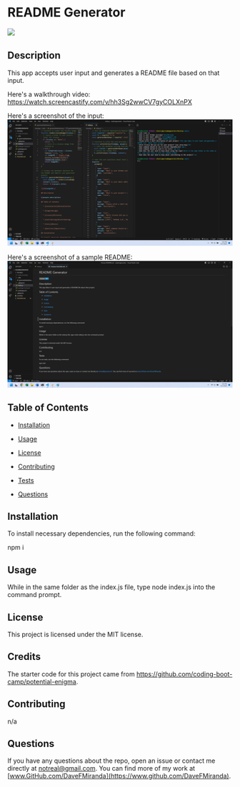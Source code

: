 # README Generator

![](https://img.shields.io/badge/License-MIT-blue)

## Description

This app accepts user input and generates a README file based on that input.

Here's a walkthrough video: https://watch.screencastify.com/v/hh3Sg2wwCV7gyCOLXnPX

Here's a screenshot of the input: ![Screenshot](screenshot1.png)

Here's a screenshot of a sample README: ![Screenshot](screenshot2.png)

## Table of Contents

  * [Installation](#installation)

  * [Usage](#usage)

  * [License](#license)

  * [Contributing](#contributing)

  * [Tests](#tests)

  * [Questions](#questions)

## Installation

To install necessary dependencies, run the following command:

  npm i

## Usage

While in the same folder as the index.js file, type node index.js into the command prompt.

## License

This project is licensed under the MIT license.

## Credits

The starter code for this project came from https://github.com/coding-boot-camp/potential-enigma.

## Contributing

n/a

## Questions

If you have any questions about the repo, open an issue or contact me directly at [notreal@gmail.com](mailto:notreal@gmail.com). You can find more of my work at [www.GitHub.com/DaveFMiranda](https://www.github.com/DaveFMiranda).
  

